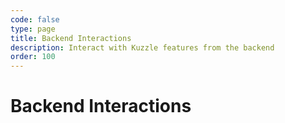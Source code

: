 ```yaml
---
code: false
type: page
title: Backend Interactions
description: Interact with Kuzzle features from the backend
order: 100
---
```


# Backend Interactions

